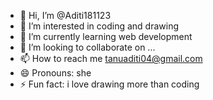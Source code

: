 - 👋 Hi, I’m @Aditi181123
- 👀 I’m interested in coding and drawing
- 🌱 I’m currently learning web development
- 💞️ I’m looking to collaborate on ...
- 📫 How to reach me tanuaditi04@gmail.com
- 😄 Pronouns: she
- ⚡ Fun fact: i love drawing more than coding

<!---
Aditi181123/Aditi181123 is a ✨ special ✨ repository because its `README.md` (this file) appears on your GitHub profile.
You can click the Preview link to take a look at your changes.
--->
